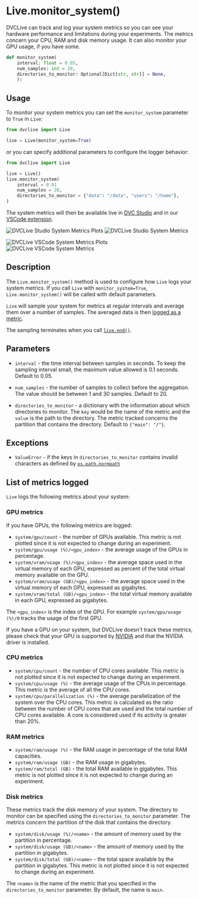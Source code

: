 # Live.monitor_system()

DVCLive can track and log your system metrics so you can see your hardware
performance and limitations during your experiments. The metrics concern your
CPU, RAM and disk memory usage. It can also monitor your GPU usage, if you have
some.

```py
def monitor_system(
    interval: float = 0.05,
    num_samples: int = 20,
    directories_to_monitor: Optional[Dict[str, str]] = None,
    ):
```

## Usage

To monitor your system metrics you can set the `monitor_system` parameter to
`True` in `Live`:

```py
from dvclive import Live

live = Live(monitor_system=True)
```

or you can specify additional parameters to configure the logger behavior:

```py
from dvclive import Live

live = Live()
live.monitor_system(
    interval = 0.01
    num_samples = 20,
    directories_to_monitor = {"data": "/data", "users": "/home"},
)
```

The system metrics will then be available live in
[DVC Studio](https://dvc.org/doc/studio) and in our
[VSCode extension](https://marketplace.visualstudio.com/items?itemName=Iterative.dvc).

<toggle>
<tab title="DVC Studio">

![DVCLive Studio System Metrics Plots](/img/dvclive-studio-system-metrics-plots.png)
![DVCLive Studio System Metrics](/img/dvclive-studio-system-metrics.png)

</tab>
<tab title="VSCode Extension">

![DVCLive VSCode System Metrics Plots](/img/dvclive-vscode-system-metrics-plots.png)
![DVCLive VSCode System Metrics](/img/dvclive-vscode-system-metrics.png)

</tab>

</toggle>

## Description

The `Live.monitor_system()` method is used to configure how `Live` logs your
system metrics. If you call `Live` with `monitor_system=True`,
`Live.monitor_system()` will be called with default parameters.

`Live` will sample your system for metrics at regular intervals and average them
over a number of samples. The averaged data is then
[logged as a metric](https://dvc.org/doc/dvclive/live/log_metric).

The sampling terminates when you call
[`live.end()`](https://dvc.org/doc/dvclive/live/end).

## Parameters

- `interval` - the time interval between samples in seconds. To keep the
  sampling interval small, the maximum value allowed is 0.1 seconds. Default to
  0.05.

- `num_samples` - the number of samples to collect before the aggregation. The
  value should be between 1 and 30 samples. Default to 20.

- `directories_to_monitor` - a dictionary with the information about which
  directories to monitor. The `key` would be the name of the metric and the
  `value` is the path to the directory. The metric tracked concerns the
  partition that contains the directory. Default to `{"main": "/"}`.

## Exceptions

- `ValueError` - if the keys in `directories_to_monitor` contains invalid
  characters as defined by
  [`os.path.normpath`](https://docs.python.org/3/library/os.path.html#os.path.normpath)

## List of metrics logged

`Live` logs the following metrics about your system:

### GPU metrics

If you have GPUs, the following metrics are logged:

- `system/gpu/count` - the number of GPUs available. This metric is not plotted
  since it is not expected to change during an experiment.
- `system/gpu/usage (%)/<gpu_index>` - the average usage of the GPUs in
  percentage.
- `system/vram/usage (%)/<gpu_index>` - the average space used in the virtual
  memory of each GPU, expressed as percent of the total virtual memory available
  on the GPU.
- `system/vram/usage (GB)/<gpu_index>` - the average space used in the virtual
  memory of each GPU, expressed as gigabytes.
- `system/vram/total (GB)/<gpu_index>` - the total virtual memory available in
  each GPU, expressed as gigabytes.

The `<gpu_index>` is the index of the GPU. For example `system/gpu/usage (%)/0`
tracks the usage of the first GPU.

<admon type="tip">

If you have a GPU on your system, but DVCLive doesn't track these metrics,
please check that your GPU is supported by
[NVIDIA](https://www.nvidia.com/en-gb/geforce/graphics-cards/) and that the
NVIDIA driver is installed.

</admon>

### CPU metrics

- `system/cpu/count` - the number of CPU cores available. This metric is not
  plotted since it is not expected to change during an experiment.
- `system/cpu/usage (%)` - the average usage of the CPUs in percentage. This
  metric is the average of all the CPU cores.
- `system/cpu/parallelization (%)` - the average parallelization of the system
  over the CPU cores. This metric is calculated as the ratio between the number
  of CPU cores that are used and the total number of CPU cores available. A core
  is considered used if its activity is greater than 20%.

### RAM metrics

- `system/ram/usage (%)` - the RAM usage in percentage of the total RAM
  capacities.
- `system/ram/usage (GB)` - the RAM usage in gigabytes.
- `system/ram/total (GB)` - the total RAM available in gigabytes. This metric is
  not plotted since it is not expected to change during an experiment.

### Disk metrics

These metrics track the disk memory of your system. The directory to monitor can
be specified using the `directories_to_monitor` parameter. The metrics concern
the partition of the disk that contains the directory.

- `system/disk/usage (%)/<name>` - the amount of memory used by the partition in
  percentage.
- `system/disk/usage (GB)/<name>` - the amount of memory used by the partition
  in gigabytes.
- `system/disk/total (GB)/<name>` - the total space available by the partition
  in gigabytes. This metric is not plotted since it is not expected to change
  during an experiment.

The `<name>` is the name of the metric that you specified in the
`directories_to_monitor` parameter. By default, the name is `main`.
